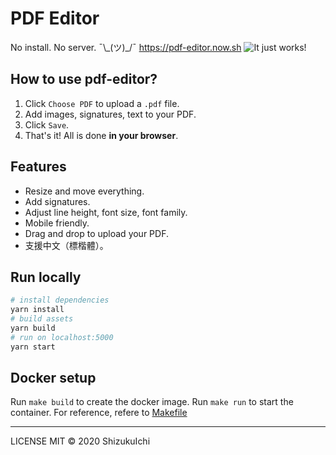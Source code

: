 # PDF Editor

No install. No server. ¯\\\_(ツ)\_/¯ https://pdf-editor.now.sh
![It just works!](https://i.imgur.com/m3weLXQ.gif)

## How to use pdf-editor?

1. Click `Choose PDF` to upload a `.pdf` file.
2. Add images, signatures, text to your PDF.
3. Click `Save`.
4. That's it! All is done **in your browser**.

## Features

- Resize and move everything.
- Add signatures.
- Adjust line height, font size, font family.
- Mobile friendly.
- Drag and drop to upload your PDF.
- 支援中文（標楷體）。

## Run locally

```sh
# install dependencies
yarn install
# build assets
yarn build
# run on localhost:5000
yarn start
```

## Docker setup

Run `make build` to create the docker image. Run `make run` to start the container. For reference, refere to [Makefile](./Makefile)

---

LICENSE MIT © 2020 ShizukuIchi
